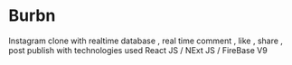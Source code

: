 # Burbn
Instagram clone with realtime database , real time comment , like , share , post publish with technologies used React JS  / NExt JS / FireBase V9
